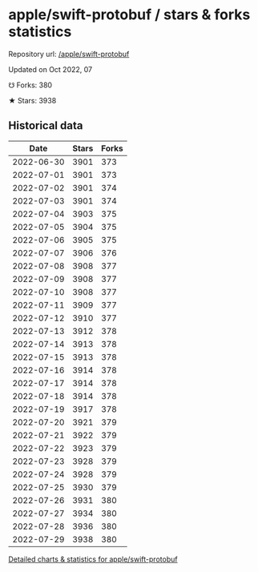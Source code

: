 # apple/swift-protobuf / stars & forks statistics

Repository url: [/apple/swift-protobuf](https://github.com/apple/swift-protobuf)

Updated on Oct 2022, 07

☋ Forks: 380

★ Stars: 3938

## Historical data
| Date | Stars | Forks |
|------|-------|-------|
| 2022-06-30 | 3901 | 373 | 
| 2022-07-01 | 3901 | 373 | 
| 2022-07-02 | 3901 | 374 | 
| 2022-07-03 | 3901 | 374 | 
| 2022-07-04 | 3903 | 375 | 
| 2022-07-05 | 3904 | 375 | 
| 2022-07-06 | 3905 | 375 | 
| 2022-07-07 | 3906 | 376 | 
| 2022-07-08 | 3908 | 377 | 
| 2022-07-09 | 3908 | 377 | 
| 2022-07-10 | 3908 | 377 | 
| 2022-07-11 | 3909 | 377 | 
| 2022-07-12 | 3910 | 377 | 
| 2022-07-13 | 3912 | 378 | 
| 2022-07-14 | 3913 | 378 | 
| 2022-07-15 | 3913 | 378 | 
| 2022-07-16 | 3914 | 378 | 
| 2022-07-17 | 3914 | 378 | 
| 2022-07-18 | 3914 | 378 | 
| 2022-07-19 | 3917 | 378 | 
| 2022-07-20 | 3921 | 379 | 
| 2022-07-21 | 3922 | 379 | 
| 2022-07-22 | 3923 | 379 | 
| 2022-07-23 | 3928 | 379 | 
| 2022-07-24 | 3928 | 379 | 
| 2022-07-25 | 3930 | 379 | 
| 2022-07-26 | 3931 | 380 | 
| 2022-07-27 | 3934 | 380 | 
| 2022-07-28 | 3936 | 380 | 
| 2022-07-29 | 3938 | 380 | 


[Detailed charts & statistics for apple/swift-protobuf](https://reviewgithub.com/rep/apple/swift-protobuf)
